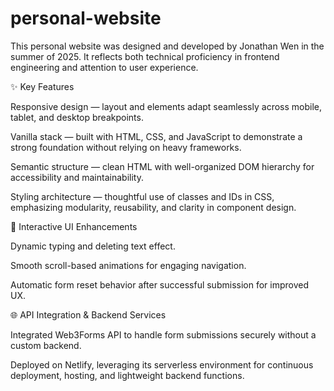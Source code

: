 # personal-website
This personal website was designed and developed by Jonathan Wen in the summer of 2025. It reflects both technical proficiency in frontend engineering and attention to user experience.

✨ Key Features

Responsive design — layout and elements adapt seamlessly across mobile, tablet, and desktop breakpoints.

Vanilla stack — built with HTML, CSS, and JavaScript to demonstrate a strong foundation without relying on heavy frameworks.

Semantic structure — clean HTML with well-organized DOM hierarchy for accessibility and maintainability.

Styling architecture — thoughtful use of classes and IDs in CSS, emphasizing modularity, reusability, and clarity in component design.

🎨 Interactive UI Enhancements

Dynamic typing and deleting text effect.

Smooth scroll-based animations for engaging navigation.

Automatic form reset behavior after successful submission for improved UX.

🌐 API Integration & Backend Services

Integrated Web3Forms API to handle form submissions securely without a custom backend.

Deployed on Netlify, leveraging its serverless environment for continuous deployment, hosting, and lightweight backend functions.
